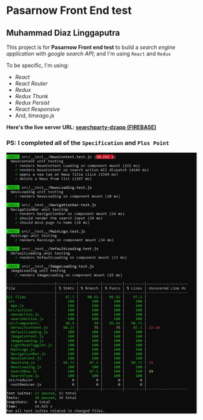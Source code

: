 # Pasarnow Front End test

## Muhammad Diaz Linggaputra

This project is for **Pasarnow Front end test** to build a _search engine application_ with _google search API_; and I'm using `React` and `Redux`

To be specific, I'm using:

- _React_
- _React Router_
- _Redux_
- _Redux Thunk_
- _Redux Persist_
- _React Responsive_
- And, _timeago.js_

**Here's the live server URL: [searchparty-dzapp (FIREBASE)](https://searchparty-dzapp.firebaseapp.com/)**

### PS: I completed all of the `Specification` and `Plus Point`

![test-result](testAll-result.JPG)
